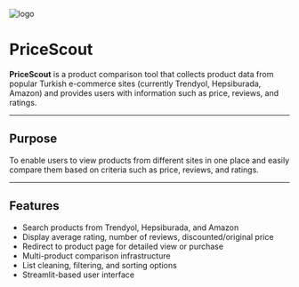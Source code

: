 ![logo](https://github.com/user-attachments/assets/a69771af-a309-490c-98ed-6df308026675)

# PriceScout

**PriceScout** is a product comparison tool that collects product data from popular Turkish e-commerce sites (currently Trendyol, Hepsiburada, Amazon) and provides users with information such as price, reviews, and ratings.

---

## Purpose

To enable users to view products from different sites in one place and easily compare them based on criteria such as price, reviews, and ratings.

---

## Features

- Search products from Trendyol, Hepsiburada, and Amazon  
- Display average rating, number of reviews, discounted/original price  
- Redirect to product page for detailed view or purchase  
- Multi-product comparison infrastructure  
- List cleaning, filtering, and sorting options  
- Streamlit-based user interface
